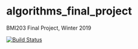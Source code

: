 # algorithms_final_project
BMI203 Final Project, Winter 2019

[![Build Status](https://travis-ci.com/laueste/algorithms_final_project.svg?branch=master)](https://travis-ci.com/laueste/algorithms_final_project)
